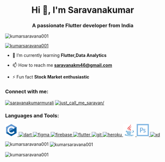 <h1 align="center">Hi 👋, I'm Saravanakumar</h1>
<h3 align="center">A passionate Flutter developer from India</h3>

<p align="left"> <img src="https://komarev.com/ghpvc/?username=kumarsaravana001&label=Profile%20views&color=0e75b6&style=flat" alt="kumarsaravana001" /> </p>

<p align="left"> <a href="https://github.com/ryo-ma/github-profile-trophy"><img src="https://github-profile-trophy.vercel.app/?username=kumarsaravana001" alt="kumarsaravana001" /></a> </p>


- 🌱 I’m currently learning **Flutter,Data Analytics**

- 📫 How to reach me **saravanakm46@gmail.com**

- ⚡ Fun fact **Stock Market enthusiastic**

<h3 align="left">Connect with me:</h3>
<p align="left">
<a href="https://linkedin.com/in/saravanakumarmurali" target="blank"><img align="center" src="https://raw.githubusercontent.com/rahuldkjain/github-profile-readme-generator/master/src/images/icons/Social/linked-in-alt.svg" alt="saravanakumarmurali" height="30" width="40" /></a>
<a href="https://instagram.com/just_call_me_saravan/" target="blank"><img align="center" src="https://raw.githubusercontent.com/rahuldkjain/github-profile-readme-generator/master/src/images/icons/Social/instagram.svg" alt="just_call_me_saravan/" height="30" width="40" /></a>
</p>

<h3 align="left">Languages and Tools:</h3>
<p align="left"> <a href="https://www.cprogramming.com/" target="_blank" rel="noreferrer"> <img src="https://raw.githubusercontent.com/devicons/devicon/master/icons/c/c-original.svg" alt="c" width="40" height="40"/> </a> <a href="https://dart.dev" target="_blank" rel="noreferrer"> <img src="https://www.vectorlogo.zone/logos/dartlang/dartlang-icon.svg" alt="dart" width="40" height="40"/> </a> <a href="https://www.figma.com/" target="_blank" rel="noreferrer"> <img src="https://www.vectorlogo.zone/logos/figma/figma-icon.svg" alt="figma" width="40" height="40"/> </a> <a href="https://firebase.google.com/" target="_blank" rel="noreferrer"> <img src="https://www.vectorlogo.zone/logos/firebase/firebase-icon.svg" alt="firebase" width="40" height="40"/> </a> <a href="https://flutter.dev" target="_blank" rel="noreferrer"> <img src="https://www.vectorlogo.zone/logos/flutterio/flutterio-icon.svg" alt="flutter" width="40" height="40"/> </a> <a href="https://git-scm.com/" target="_blank" rel="noreferrer"> <img src="https://www.vectorlogo.zone/logos/git-scm/git-scm-icon.svg" alt="git" width="40" height="40"/> </a> <a href="https://heroku.com" target="_blank" rel="noreferrer"> <img src="https://www.vectorlogo.zone/logos/heroku/heroku-icon.svg" alt="heroku" width="40" height="40"/> </a> <a href="https://www.java.com" target="_blank" rel="noreferrer"> <img src="https://raw.githubusercontent.com/devicons/devicon/master/icons/java/java-original.svg" alt="java" width="40" height="40"/> </a> <a href="https://www.photoshop.com/en" target="_blank" rel="noreferrer"> <img src="https://raw.githubusercontent.com/devicons/devicon/master/icons/photoshop/photoshop-line.svg" alt="photoshop" width="40" height="40"/> </a> <a href="https://www.adobe.com/products/xd.html" target="_blank" rel="noreferrer"> <img src="https://cdn.worldvectorlogo.com/logos/adobe-xd.svg" alt="xd" width="40" height="40"/> </a> </p>

<p><img align="left" src="https://github-readme-stats.vercel.app/api/top-langs?username=kumarsaravana001&show_icons=true&locale=en&layout=compact" alt="kumarsaravana001" /></p>

<p>&nbsp;<img align="center" src="https://github-readme-stats.vercel.app/api?username=kumarsaravana001&show_icons=true&locale=en" alt="kumarsaravana001" /></p>

<p><img align="center" src="https://github-readme-streak-stats.herokuapp.com/?user=kumarsaravana001&" alt="kumarsaravana001" /></p>
